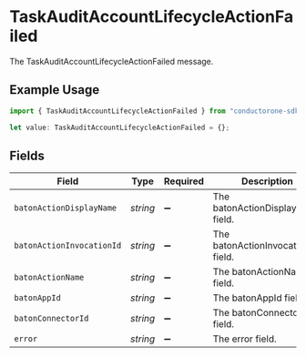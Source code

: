 # TaskAuditAccountLifecycleActionFailed

The TaskAuditAccountLifecycleActionFailed message.

## Example Usage

```typescript
import { TaskAuditAccountLifecycleActionFailed } from "conductorone-sdk-typescript/sdk/models/shared";

let value: TaskAuditAccountLifecycleActionFailed = {};
```

## Fields

| Field                              | Type                               | Required                           | Description                        |
| ---------------------------------- | ---------------------------------- | ---------------------------------- | ---------------------------------- |
| `batonActionDisplayName`           | *string*                           | :heavy_minus_sign:                 | The batonActionDisplayName field.  |
| `batonActionInvocationId`          | *string*                           | :heavy_minus_sign:                 | The batonActionInvocationId field. |
| `batonActionName`                  | *string*                           | :heavy_minus_sign:                 | The batonActionName field.         |
| `batonAppId`                       | *string*                           | :heavy_minus_sign:                 | The batonAppId field.              |
| `batonConnectorId`                 | *string*                           | :heavy_minus_sign:                 | The batonConnectorId field.        |
| `error`                            | *string*                           | :heavy_minus_sign:                 | The error field.                   |
